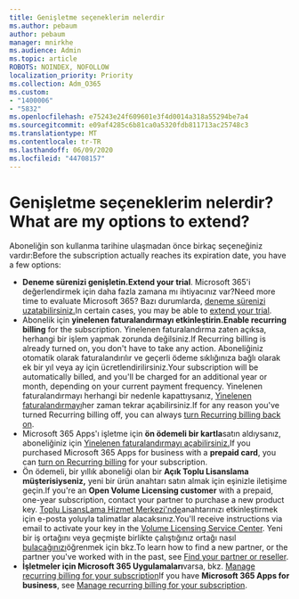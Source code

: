```yaml
---
title: Genişletme seçeneklerim nelerdir
ms.author: pebaum
author: pebaum
manager: mnirkhe
ms.audience: Admin
ms.topic: article
ROBOTS: NOINDEX, NOFOLLOW
localization_priority: Priority
ms.collection: Adm_O365
ms.custom:
- "1400006"
- "5832"
ms.openlocfilehash: e75243e24f609601e3f4d0014a318a55294be7a4
ms.sourcegitcommit: e09af4285c6b81ca0a5320fdb811713ac25748c3
ms.translationtype: MT
ms.contentlocale: tr-TR
ms.lasthandoff: 06/09/2020
ms.locfileid: "44708157"
---
```

# <a name="what-are-my-options-to-extend"></a><span data-ttu-id="bb407-102">Genişletme seçeneklerim nelerdir?</span><span class="sxs-lookup"><span data-stu-id="bb407-102">What are my options to extend?</span></span>

<span data-ttu-id="bb407-103">Aboneliğin son kullanma tarihine ulaşmadan önce birkaç seçeneğiniz vardır:</span><span class="sxs-lookup"><span data-stu-id="bb407-103">Before the subscription actually reaches its expiration date, you have a few options:</span></span>

- <span data-ttu-id="bb407-104">**Deneme sürenizi genişletin.**</span><span class="sxs-lookup"><span data-stu-id="bb407-104">**Extend your trial**.</span></span>  <span data-ttu-id="bb407-105">Microsoft 365'i değerlendirmek için daha fazla zamana mı ihtiyacınız var?</span><span class="sxs-lookup"><span data-stu-id="bb407-105">Need more time to evaluate Microsoft 365?</span></span> <span data-ttu-id="bb407-106">Bazı durumlarda, [deneme sürenizi uzatabilirsiniz.](https://docs.microsoft.com/microsoft-365/commerce/extend-your-trial?view=o365-worldwide)</span><span class="sxs-lookup"><span data-stu-id="bb407-106">In certain cases, you may be able to  [extend your trial](https://docs.microsoft.com/microsoft-365/commerce/extend-your-trial?view=o365-worldwide).</span></span>  
- <span data-ttu-id="bb407-107">Abonelik için **yinelenen faturalandırmayı etkinleştirin.**</span><span class="sxs-lookup"><span data-stu-id="bb407-107">**Enable recurring billing** for the subscription.</span></span> <span data-ttu-id="bb407-108">Yinelenen faturalandırma zaten açıksa, herhangi bir işlem yapmak zorunda değilsiniz.</span><span class="sxs-lookup"><span data-stu-id="bb407-108">If Recurring billing is already turned on, you don't have to take any action.</span></span> <span data-ttu-id="bb407-109">Aboneliğiniz otomatik olarak faturalandırılır ve geçerli ödeme sıklığınıza bağlı olarak ek bir yıl veya ay için ücretlendirilirsiniz.</span><span class="sxs-lookup"><span data-stu-id="bb407-109">Your subscription will be automatically billed, and you'll be charged for an additional year or month, depending on your current payment frequency.</span></span> <span data-ttu-id="bb407-110">Yinelenen faturalandırmayı herhangi bir nedenle kapattıysanız, [Yinelenen faturalandırmayı](https://docs.microsoft.com/microsoft-365/commerce/subscriptions/renew-your-subscription?view=o365-worldwide)her zaman tekrar açabilirsiniz.</span><span class="sxs-lookup"><span data-stu-id="bb407-110">If for any reason you've turned Recurring billing off, you can always  [turn Recurring billing back on](https://docs.microsoft.com/microsoft-365/commerce/subscriptions/renew-your-subscription?view=o365-worldwide).</span></span>
- <span data-ttu-id="bb407-111">Microsoft 365 Apps'ı işletme için **ön ödemeli bir kartla**satın aldıysanız, aboneliğiniz için [Yinelenen faturalandırmayı açabilirsiniz.](https://docs.microsoft.com/microsoft-365/commerce/subscriptions/renew-your-subscription?view=o365-worldwide)</span><span class="sxs-lookup"><span data-stu-id="bb407-111">If you purchased Microsoft 365 Apps for business with a  **prepaid card**, you can  [turn on Recurring billing](https://docs.microsoft.com/microsoft-365/commerce/subscriptions/renew-your-subscription?view=o365-worldwide)  for your subscription.</span></span>
- <span data-ttu-id="bb407-112">Ön ödemeli, bir yıllık aboneliği olan bir **Açık Toplu Lisanslama müşterisiyseniz,** yeni bir ürün anahtarı satın almak için eşinizle iletişime geçin.</span><span class="sxs-lookup"><span data-stu-id="bb407-112">If you're an  **Open Volume Licensing customer**  with a prepaid, one-year subscription, contact your partner to purchase a new product key.</span></span> <span data-ttu-id="bb407-113">[Toplu LisansLama Hizmet Merkezi'nde](https://go.microsoft.com/fwlink/p/?LinkID=282016)anahtarınızı etkinleştirmek için e-posta yoluyla talimatlar alacaksınız.</span><span class="sxs-lookup"><span data-stu-id="bb407-113">You'll receive instructions via email to activate your key in the  [Volume Licensing Service Center](https://go.microsoft.com/fwlink/p/?LinkID=282016).</span></span> <span data-ttu-id="bb407-114">Yeni bir iş ortağını veya geçmişte birlikte çalıştığınız ortağı nasıl [bulacağınızı](https://docs.microsoft.com/microsoft-365/admin/manage/find-your-partner-or-reseller?view=o365-worldwide)öğrenmek için bkz.</span><span class="sxs-lookup"><span data-stu-id="bb407-114">To learn how to find a new partner, or the partner you've worked with in the past, see  [Find your partner or reseller](https://docs.microsoft.com/microsoft-365/admin/manage/find-your-partner-or-reseller?view=o365-worldwide).</span></span>
- <span data-ttu-id="bb407-115">**İşletmeler için Microsoft 365 Uygulamaları**varsa, bkz. [Manage recurring billing for your subscription](https://docs.microsoft.com/microsoft-365/commerce/subscriptions/renew-your-subscription?view=o365-worldwide)</span><span class="sxs-lookup"><span data-stu-id="bb407-115">If you have  **Microsoft 365 Apps for business**, see  [Manage recurring billing for your subscription](https://docs.microsoft.com/microsoft-365/commerce/subscriptions/renew-your-subscription?view=o365-worldwide).</span></span>
